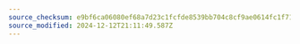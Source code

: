 ```yaml
---
source_checksum: e9bf6ca06080ef68a7d23c1fcfde8539bb704c8cf9ae0614fc1f71ad9af2e078
source_modified: 2024-12-12T21:11:49.587Z
---
```


